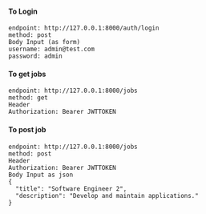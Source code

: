 #### To Login
```
endpoint: http://127.0.0.1:8000/auth/login
method: post
Body Input (as form)
username: admin@test.com
password: admin
```

#### To get jobs
```
endpoint: http://127.0.0.1:8000/jobs
method: get
Header
Authorization: Bearer JWTTOKEN
```

#### To post job
```
endpoint: http://127.0.0.1:8000/jobs
method: post
Header
Authorization: Bearer JWTTOKEN
Body Input as json
{
  "title": "Software Engineer 2",
  "description": "Develop and maintain applications."
}
```
